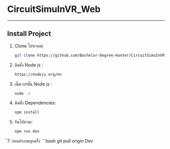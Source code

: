 # CircuitSimuInVR_Web

---

## Install Project

1. Clone โปรเจกต์:
   ```bash
   git clone https://github.com/Bachelor-Degree-Hunter/CircuitSimuInVR_Web.git
3. ติดตั้ง Node js :
    ```bash
    https://nodejs.org/en
4. เช็คเวอร์ชั่น Node js :
    ```bash
    node -v
5. ติดตั้ง Dependencies:
    ```bash
    npm install
6. รันโปรเจค:
    ```bash
    npm run dev
ึ7. ก่อนทำงานทุกครั้ง
    ```bash
    git pull origin Dev